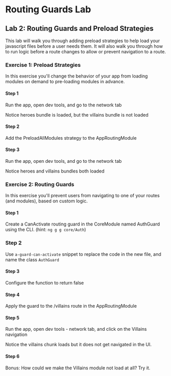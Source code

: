 # Routing Guards Lab

## Lab 2: Routing Guards and Preload Strategies

This lab will walk you through adding preload strategies to help load your javascript files before a user needs them. It will also walk you through how to run logic before a route changes to allow or prevent navigation to a route.

### Exercise 1: Preload Strategies

In this exercise you'll change the behavior of your app from loading modules on demand to pre-loading modules in advance.

#### Step 1

Run the app, open dev tools, and go to the network tab

Notice heroes bundle is loaded, but the villains bundle is not loaded

#### Step 2

Add the PreloadAllModules strategy to the AppRoutingModule

#### Step 3

Run the app, open dev tools, and go to the network tab

Notice heroes and villains bundles both loaded

### Exercise 2: Routing Guards

In this exercise you'll prevent users from navigating to one of your routes (and modules), based on custom logic.

#### Step 1

Create a CanActivate routing guard in the CoreModule named AuthGuard using the CLI. (hint: `ng g g core/Auth`)

### Step 2

Use `a-guard-can-activate` snippet to replace the code in the new file, and name the class `AuthGuard`

#### Step 3

Configure the function to return false

#### Step 4

Apply the guard to the /villains route in the AppRoutingModule

#### Step 5

Run the app, open dev tools - network tab, and click on the Villains navigation

Notice the villains chunk loads but it does not get navigated in the UI.

#### Step 6

Bonus: How could we make the Villains module not load at all? Try it.
